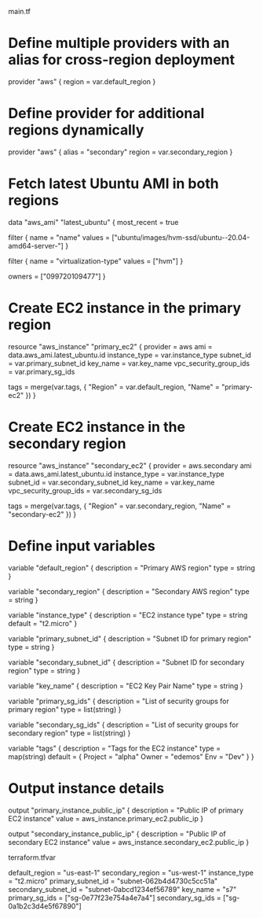 
main.tf

# Define multiple providers with an alias for cross-region deployment
provider "aws" {
  region = var.default_region
}

# Define provider for additional regions dynamically
provider "aws" {
  alias  = "secondary"
  region = var.secondary_region
}

# Fetch latest Ubuntu AMI in both regions
data "aws_ami" "latest_ubuntu" {
  most_recent = true

  filter {
    name   = "name"
    values = ["ubuntu/images/hvm-ssd/ubuntu--20.04-amd64-server-"]
  }

  filter {
    name   = "virtualization-type"
    values = ["hvm"]
  }

  owners = ["099720109477"]
}

# Create EC2 instance in the primary region
resource "aws_instance" "primary_ec2" {
  provider               = aws
  ami                    = data.aws_ami.latest_ubuntu.id
  instance_type          = var.instance_type
  subnet_id              = var.primary_subnet_id
  key_name               = var.key_name
  vpc_security_group_ids = var.primary_sg_ids

  tags = merge(var.tags, { "Region" = var.default_region, "Name" = "primary-ec2" })
}

# Create EC2 instance in the secondary region
resource "aws_instance" "secondary_ec2" {
  provider               = aws.secondary
  ami                    = data.aws_ami.latest_ubuntu.id
  instance_type          = var.instance_type
  subnet_id              = var.secondary_subnet_id
  key_name               = var.key_name
  vpc_security_group_ids = var.secondary_sg_ids

  tags = merge(var.tags, { "Region" = var.secondary_region, "Name" = "secondary-ec2" })
}

# Define input variables
variable "default_region" {
  description = "Primary AWS region"
  type        = string
}

variable "secondary_region" {
  description = "Secondary AWS region"
  type        = string
}

variable "instance_type" {
  description = "EC2 instance type"
  type        = string
  default     = "t2.micro"
}

variable "primary_subnet_id" {
  description = "Subnet ID for primary region"
  type        = string
}

variable "secondary_subnet_id" {
  description = "Subnet ID for secondary region"
  type        = string
}

variable "key_name" {
  description = "EC2 Key Pair Name"
  type        = string
}

variable "primary_sg_ids" {
  description = "List of security groups for primary region"
  type        = list(string)
}

variable "secondary_sg_ids" {
  description = "List of security groups for secondary region"
  type        = list(string)
}

variable "tags" {
  description = "Tags for the EC2 instance"
  type        = map(string)
  default = {
    Project = "alpha"
    Owner   = "edemos"
    Env     = "Dev"
  }
}

# Output instance details
output "primary_instance_public_ip" {
  description = "Public IP of primary EC2 instance"
  value       = aws_instance.primary_ec2.public_ip
}

output "secondary_instance_public_ip" {
  description = "Public IP of secondary EC2 instance"
  value       = aws_instance.secondary_ec2.public_ip
}




terraform.tfvar 

default_region     = "us-east-1"
secondary_region   = "us-west-1"
instance_type      = "t2.micro"
primary_subnet_id  = "subnet-062b4d4730c5cc51a"
secondary_subnet_id = "subnet-0abcd1234ef56789"
key_name           = "s7"
primary_sg_ids     = ["sg-0e77f23e754a4e7a4"]
secondary_sg_ids   = ["sg-0a1b2c3d4e5f67890"]